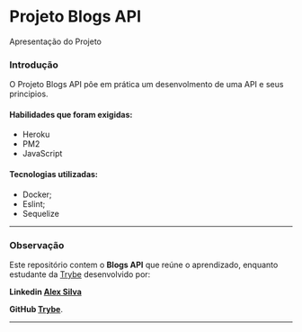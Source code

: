 

# Projeto Blogs API

Apresentação do Projeto

### Introdução

O Projeto Blogs API pôe em prática um desenvolmento de uma API e seus principios.

#### Habilidades que foram exigidas:

-   Heroku
-   PM2
-   JavaScript

#### Tecnologias utilizadas:

-   Docker;
-   Eslint;
-   Sequelize

----------

### Observação

Este repositório contem o  **Blogs API**  que reúne o aprendizado, enquanto estudante da  [Trybe](https://www.betrybe.com/)  desenvolvido por:

 **Linkedin  [Alex Silva](https://www.linkedin.com/in/alexcssilva/)**
 
   **GitHub  [Trybe](https://github.com/tryber)**.

----------

